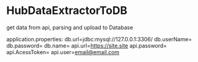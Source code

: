 # HubDataExtractorToDB

get data from api, parsing and upload to Database

application.properties:
db.url=jdbc:mysql://127.0.0.1:3306/
db.userName=
db.password=
db.name=
api.url=https://site.site
api.password=
api.AcessToken=
api.user=email@email.com
